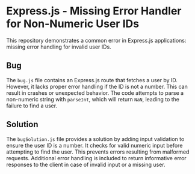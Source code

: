 # Express.js - Missing Error Handler for Non-Numeric User IDs

This repository demonstrates a common error in Express.js applications: missing error handling for invalid user IDs.

## Bug

The `bug.js` file contains an Express.js route that fetches a user by ID.  However, it lacks proper error handling if the ID is not a number.  This can result in crashes or unexpected behavior.  The code attempts to parse a non-numeric string with `parseInt`, which will return `NaN`, leading to the failure to find a user.

## Solution

The `bugSolution.js` file provides a solution by adding input validation to ensure the user ID is a number. It checks for valid numeric input before attempting to find the user. This prevents errors resulting from malformed requests.   Additional error handling is included to return informative error responses to the client in case of invalid input or a missing user.